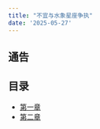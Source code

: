 ```yaml
---
title: "不宜与水象星座争执"
date: '2025-05-27'
---
```


## 通告


## 目录
- [第一章](/novel-a/ch_01/)
- [第二章](/novel-a/ch_02/)